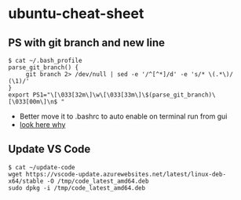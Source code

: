 # ubuntu-cheat-sheet

## PS with git branch and new line
```
$ cat ~/.bash_profile
parse_git_branch() {
     git branch 2> /dev/null | sed -e '/^[^*]/d' -e 's/* \(.*\)/ (\1)/'
}
export PS1="\[\033[32m\]\w\[\033[33m\]\$(parse_git_branch)\[\033[00m\]\n$ "
```
* Better move it to .bashrc to auto enable on terminal run from gui
* [look here why](https://askubuntu.com/questions/121073/why-bash-profile-is-not-getting-sourced-when-opening-a-terminal)
## Update VS Code
```
$ cat ~/update-code 
wget https://vscode-update.azurewebsites.net/latest/linux-deb-x64/stable -O /tmp/code_latest_amd64.deb
sudo dpkg -i /tmp/code_latest_amd64.deb
```
